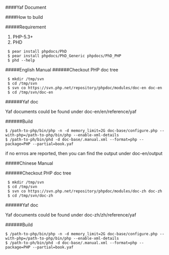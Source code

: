 ####Yaf Document

####How to build

#####Requirement

1. PHP-5.3+
2. PHD
````
 $ pear install phpdocs/PhD
 $ pear install phpdocs/PhD_Generic phpdocs/PhD_PHP
 $ phd --help
````
#####English Manual
######Checkout PHP doc tree

````
 $ mkdir /tmp/svn
 $ cd /tmp/svn
 $ svn co https://svn.php.net/repository/phpdoc/modules/doc-en doc-en
 $ cd /tmp/svn/doc-en
````

######Yaf doc

Yaf documents could be found under doc-en/en/reference/yaf

######Build

````
$ /path-to-php/bin/php -n -d memory_limit=2G doc-base/configure.php --with-php=/path-to-php/bin/php --enable-xml-details
$ /path-to-ph/bin/phd -d doc-base/.manual.xml --format=php --package=PHP --partial=book.yaf
````

if no errros are reported, then you can find the output under doc-en/output

#####Chinese Manual

######Checkout PHP doc tree

````
 $ mkdir /tmp/svn
 $ cd /tmp/svn
 $ svn co https://svn.php.net/repository/phpdoc/modules/doc-zh doc-zh
 $ cd /tmp/svn/doc-zh
````

######Yaf doc

Yaf documents could be found under doc-zh/zh/reference/yaf

######Build

````
$ /path-to-php/bin/php -n -d memory_limit=2G doc-base/configure.php --with-php=/path-to-php/bin/php --enable-xml-details
$ /path-to-ph/bin/phd -d doc-base/.manual.xml --format=php --package=PHP --partial=book.yaf
````
